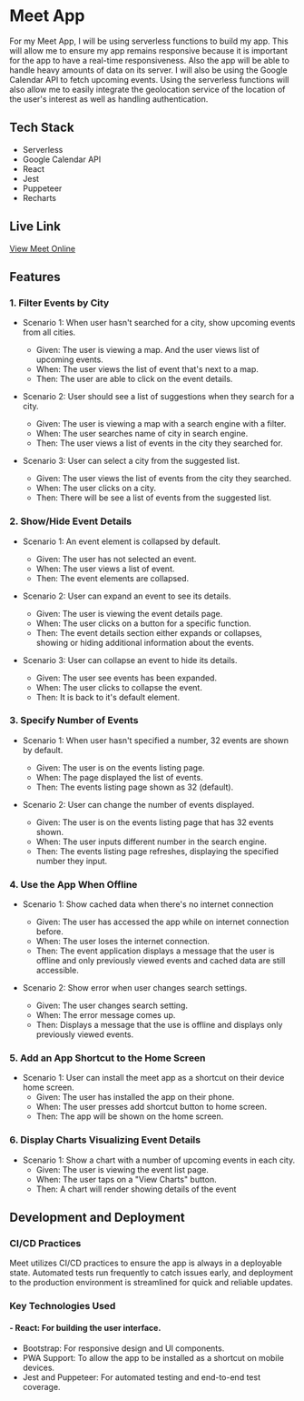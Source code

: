 # Meet App
For my Meet App, I will be using serverless functions to build my app. This will allow me to ensure my app remains responsive because it is important for the app to have a real-time responsiveness. Also the app will be able to handle heavy amounts of data on its server. I will also be using the Google Calendar API to fetch upcoming events. Using the serverless functions will also allow me to easily integrate the geolocation service of the location of the user's interest as well as handling authentication.

## Tech Stack
- Serverless
- Google Calendar API
- React
- Jest
- Puppeteer
- Recharts

## Live Link
[View Meet Online](https://rpark199.github.io/meet-app/)

## Features
### 1. Filter Events by City
- Scenario 1: When user hasn't searched for a city, show upcoming events from all cities.
  - Given: The user is viewing a map. And the user views list of upcoming events.
  - When: The user views the list of event that's next to a map.
  - Then: The user are able to click on the event details.

- Scenario 2: User should see a list of suggestions when they search for a city.
  - Given: The user is viewing a map with a search engine with a filter.
  - When: The user searches name of city in search engine.
  - Then: The user views a list of events in the city they searched for.

- Scenario 3: User can select a city from the suggested list.
  - Given: The user views the list of events from the city they searched.
  - When: The user clicks on a city.
  - Then: There will be see a list of events from the suggested list.

### 2. Show/Hide Event Details
- Scenario 1: An event element is collapsed by default.
  - Given: The user has not selected an event.
  - When: The user views a list of event.
  - Then: The event elements are collapsed.

- Scenario 2: User can expand an event to see its details.
  - Given: The user is viewing the event details page.
  - When: The user clicks on a button for a specific function.
  - Then: The event details section either expands or collapses, showing or hiding additional information about the events.

- Scenario 3: User can collapse an event to hide its details.
  - Given: The user see events has been expanded.
  - When: The user clicks to collapse the event.
  - Then: It is back to it's default element.

### 3. Specify Number of Events
- Scenario 1: When user hasn't specified a number, 32 events are shown by default.
  - Given: The user is on the events listing page.
  - When: The page displayed the list of events.
  - Then: The events listing page shown as 32 (default).

- Scenario 2: User can change the number of events displayed.
  - Given: The user is on the events listing page that has 32 events shown.
  - When: The user inputs different number in the search engine.
  - Then: The events listing page refreshes, displaying the specified number they input.

### 4. Use the App When Offline
- Scenario 1: Show cached data when there's no internet connection
  - Given: The user has accessed the app while on internet connection before. 
  - When: The user loses the internet connection.
  - Then: The event application displays a message that the user is offline and only previously viewed events and cached data are still accessible.

- Scenario 2: Show error when user changes search settings.
  - Given: The user changes search setting.
  - When: The error message comes up.
  - Then: Displays a message that the use is offline and displays only previously viewed events.

### 5. Add an App Shortcut to the Home Screen
- Scenario 1: User can install the meet app as a shortcut on their device home screen.
  - Given: The user has installed the app on their phone.
  - When: The user presses add shortcut button to home screen.
  - Then: The app will be shown on the home screen.

### 6. Display Charts Visualizing Event Details
- Scenario 1: Show a chart with a number of upcoming events in each city.
  - Given: The user is viewing the event list page.
  - When: The user taps on a "View Charts" button.
  - Then: A chart will render showing details of the event
 
## Development and Deployment

### CI/CD Practices
Meet utilizes CI/CD practices to ensure the app is always in a deployable state. Automated tests run frequently to catch issues early, and deployment to the production environment is streamlined for quick and reliable updates.

### Key Technologies Used
#### - React: For building the user interface.
- Bootstrap: For responsive design and UI components.
- PWA Support: To allow the app to be installed as a shortcut on mobile devices.
- Jest and Puppeteer: For automated testing and end-to-end test coverage.
